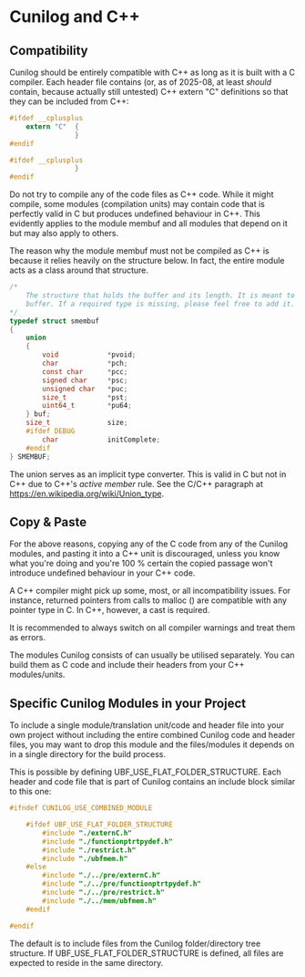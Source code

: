 # Cunilog and C++

## Compatibility

Cunilog should be entirely compatible with C++ as long as it is built with a
C compiler. Each header file contains (or, as of 2025-08, at least *should* contain,
because actually still untested) C++ extern "C" definitions so that they can be
included from C++:
```C
#ifdef __cplusplus
	extern "C"	{
				}
#endif
```
```C
#ifdef __cplusplus
				}
#endif
```

Do not try to compile any of the code files as C++ code. While it might compile,
some modules (compilation units) may contain code that is perfectly valid in C
but produces undefined behaviour in C++. This evidently applies to the module
membuf and all modules that depend on it but may also apply to others.

The reason why the module membuf must not be compiled as C++ is because it relies
heavily on the structure below. In fact, the entire module acts as a class around
that structure.
```C
/*
	The structure that holds the buffer and its length. It is meant to be a generic
	buffer. If a required type is missing, please feel free to add it.
*/
typedef struct smembuf
{
	union
	{
		void			*pvoid;
		char			*pch;
		const char      *pcc;
		signed char		*psc;
		unsigned char	*puc;
		size_t			*pst;
		uint64_t		*pu64;
	} buf;
	size_t				size;
	#ifdef DEBUG
		char			initComplete;
	#endif
} SMEMBUF;
```
The union serves as an implicit type converter. This is valid in C but not in
C++ due to C++'s *active member* rule. See the C/C++ paragraph at https://en.wikipedia.org/wiki/Union_type.

## Copy & Paste

For the above reasons, copying any of the C code from any of the Cunilog modules,
and pasting it into a C++ unit is discouraged, unless you know what you're doing and
you're 100 % certain the copied passage won't introduce undefined behaviour in your C++ code.

A C++ compiler might pick up some, most, or all incompatibility issues. For
instance, returned pointers from calls to malloc () are compatible with any
pointer type in C. In C++, however, a cast is required.

It is recommended to always switch on all compiler warnings and treat them as
errors.

The modules Cunilog consists of can usually be utilised separately. You can build
them as C code and include their headers from your C++ modules/units.

## Specific Cunilog Modules in your Project

To include a single module/translation unit/code and header file into your own
project without including the entire combined Cunilog code and header files,
you may want to drop this module and the files/modules it depends on in a single
directory for the build process.

This is possible by defining UBF_USE_FLAT_FOLDER_STRUCTURE. Each header and code
file that is part of Cunilog contains an include block similar to this one:
```C
#ifndef CUNILOG_USE_COMBINED_MODULE

	#ifdef UBF_USE_FLAT_FOLDER_STRUCTURE
		#include "./externC.h"
		#include "./functionptrtpydef.h"
		#include "./restrict.h"
		#include "./ubfmem.h"
	#else
		#include "./../pre/externC.h"
		#include "./../pre/functionptrtpydef.h"
		#include "./../pre/restrict.h"
		#include "./../mem/ubfmem.h"
	#endif

#endif
```
The default is to include files from the Cunilog folder/directory tree structure.
If UBF_USE_FLAT_FOLDER_STRUCTURE is defined, all files are expected to reside in
the same directory.
